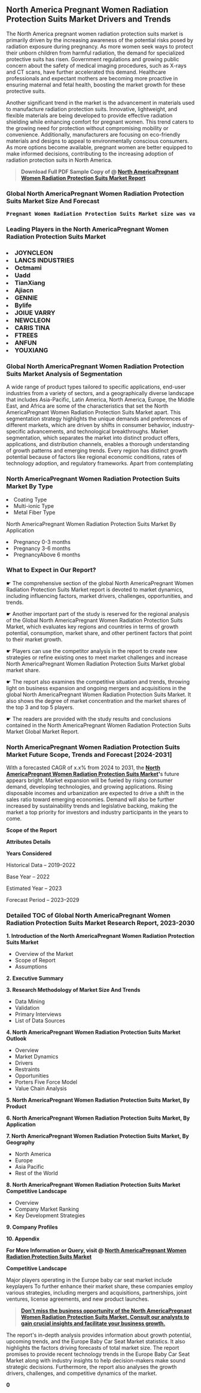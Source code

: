 <p> <h2>North America Pregnant Women Radiation Protection Suits Market Drivers and Trends</h2><p>The North America pregnant women radiation protection suits market is primarily driven by the increasing awareness of the potential risks posed by radiation exposure during pregnancy. As more women seek ways to protect their unborn children from harmful radiation, the demand for specialized protective suits has risen. Government regulations and growing public concern about the safety of medical imaging procedures, such as X-rays and CT scans, have further accelerated this demand. Healthcare professionals and expectant mothers are becoming more proactive in ensuring maternal and fetal health, boosting the market growth for these protective suits.</p><p>Another significant trend in the market is the advancement in materials used to manufacture radiation protection suits. Innovative, lightweight, and flexible materials are being developed to provide effective radiation shielding while enhancing comfort for pregnant women. This trend caters to the growing need for protection without compromising mobility or convenience. Additionally, manufacturers are focusing on eco-friendly materials and designs to appeal to environmentally conscious consumers. As more options become available, pregnant women are better equipped to make informed decisions, contributing to the increasing adoption of radiation protection suits in North America.</p></p><blockquote id="" class=""><strong>Download Full PDF Sample Copy of @&nbsp;<a href="https://www.verifiedmarketreports.com/download-sample/?rid=545662&utm_source=GitHub-Jan&utm_medium=285" target="_blank">North AmericaPregnant Women Radiation Protection Suits Market Report</a>&nbsp;&nbsp;</strong></blockquote><h3 id="" class=""><strong>Global&nbsp;North AmericaPregnant Women Radiation Protection Suits Market Size And Forecast</strong></h3><pre class="reader-text-block__code-block"><strong>Pregnant Women Radiation Protection Suits Market size was valued at USD 0.25 Billion in 2022 and is projected to reach USD 0.5 Billion by 2030, growing at a CAGR of 9.2% from 2024 to 2030.</strong></pre><h3 id="" class="">Leading Players in the&nbsp;North AmericaPregnant Women Radiation Protection Suits Market</h3><h3 class=""></Li><Li>JOYNCLEON</Li><Li> LANCS INDUSTRIES</Li><Li> Octmami</Li><Li> Uadd</Li><Li> TianXiang</Li><Li> Ajiacn</Li><Li> GENNIE</Li><Li> Bylife</Li><Li> JOIUE VARRY</Li><Li> NEWCLEON</Li><Li> CARIS TINA</Li><Li> FTREES</Li><Li> ANFUN</Li><Li> YOUXIANG</h3><h3 id="" class="">Global&nbsp;North AmericaPregnant Women Radiation Protection Suits Market Analysis of Segmentation</h3><p id="" class="">A wide range of product types tailored to specific applications, end-user industries from a variety of sectors, and a geographically diverse landscape that includes Asia-Pacific, Latin America, North America, Europe, the Middle East, and Africa are some of the characteristics that set the North AmericaPregnant Women Radiation Protection Suits Market apart. This segmentation strategy highlights the unique demands and preferences of different markets, which are driven by shifts in consumer behavior, industry-specific advancements, and technological breakthroughs. Market segmentation, which separates the market into distinct product offers, applications, and distribution channels, enables a thorough understanding of growth patterns and emerging trends. Every region has distinct growth potential because of factors like regional economic conditions, rates of technology adoption, and regulatory frameworks. Apart from contemplating</p><h3 id="" class="">North AmericaPregnant Women Radiation Protection Suits Market&nbsp;By Type</h3><p></Li><Li>Coating Type</Li><Li> Multi-ionic Type</Li><Li> Metal Fiber Type</p><div class="" data-test-id=""><p>North AmericaPregnant Women Radiation Protection Suits Market&nbsp;By Application</p></div><p class=""></Li><Li>Pregnancy 0-3 months</Li><Li> Pregnancy 3-6 months</Li><Li> PregnancyAbove 6 months</p><div class="" data-test-id=""><h3><span class="">What to Expect in Our Report?</span></h3></div><div class="" data-test-id=""><p><span class="">☛ The comprehensive section of the global North AmericaPregnant Women Radiation Protection Suits Market report is devoted to market dynamics, including influencing factors, market drivers, challenges, opportunities, and trends.</span></p></div><div class="" data-test-id=""><p><span class="">☛ Another important part of the study is reserved for the regional analysis of the Global North AmericaPregnant Women Radiation Protection Suits Market, which evaluates key regions and countries in terms of growth potential, consumption, market share, and other pertinent factors that point to their market growth.</span></p></div><div class="" data-test-id=""><p><span class="">☛ Players can use the competitor analysis in the report to create new strategies or refine existing ones to meet market challenges and increase North AmericaPregnant Women Radiation Protection Suits Market global market share.</span></p></div><div class="" data-test-id=""><p><span class="">☛ The report also examines the competitive situation and trends, throwing light on business expansion and ongoing mergers and acquisitions in the global North AmericaPregnant Women Radiation Protection Suits Market. It also shows the degree of market concentration and the market shares of the top 3 and top 5 players.</span></p></div><div class="" data-test-id=""><p><span class="">☛ The readers are provided with the study results and conclusions contained in the North AmericaPregnant Women Radiation Protection Suits Market Global Market Report.</span></p></div><div class="" data-test-id=""><h3><span class="">North AmericaPregnant Women Radiation Protection Suits Market Future Scope, Trends and Forecast [2024-2031]</span></h3></div><div class="" data-test-id=""><p><span class="">With a forecasted CAGR of x.x% from 2024 to 2031, the <strong><a href="https://www.verifiedmarketreports.com/download-sample/?rid=545662&utm_source=GitHub-Jan&utm_medium=285" target="_blank">North AmericaPregnant Women Radiation Protection Suits Market</a>'</strong>s future appears bright. Market expansion will be fueled by rising consumer demand, developing technologies, and growing applications. Rising disposable incomes and urbanization are expected to drive a shift in the sales ratio toward emerging economies. Demand will also be further increased by sustainability trends and legislative backing, making the market a top priority for investors and industry participants in the years to come.</span></p><p id="ember66" class="ember-view reader-text-block__paragraph"><strong>Scope of the Report</strong></p><p id="ember67" class="ember-view reader-text-block__paragraph"><strong>Attributes Details</strong></p><p id="ember68" class="ember-view reader-text-block__paragraph"><strong>Years Considered</strong></p><p id="ember69" class="ember-view reader-text-block__paragraph">Historical Data &ndash; 2019&ndash;2022</p><p id="ember70" class="ember-view reader-text-block__paragraph">Base Year &ndash; 2022</p><p id="ember71" class="ember-view reader-text-block__paragraph">Estimated Year &ndash; 2023</p><p id="ember72" class="ember-view reader-text-block__paragraph">Forecast Period &ndash; 2023&ndash;2029</p></div><h3 id="" class="">Detailed TOC of Global North AmericaPregnant Women Radiation Protection Suits Market Research Report, 2023-2030</h3><p id="" class=""><strong>1. Introduction of the North AmericaPregnant Women Radiation Protection Suits Market</strong></p><ul><li>Overview of the Market</li><li>Scope of Report</li><li>Assumptions</li></ul><p id="" class=""><strong>2. Executive Summary</strong></p><p id="" class=""><strong>3. Research Methodology of Market Size And Trends</strong></p><ul><li>Data Mining</li><li>Validation</li><li>Primary Interviews</li><li>List of Data Sources</li></ul><p id="" class=""><strong>4. North AmericaPregnant Women Radiation Protection Suits Market Outlook</strong></p><ul><li>Overview</li><li>Market Dynamics</li><li>Drivers</li><li>Restraints</li><li>Opportunities</li><li>Porters Five Force Model</li><li>Value Chain Analysis</li></ul><p id="" class=""><strong>5. North AmericaPregnant Women Radiation Protection Suits Market, By Product</strong></p><p id="" class=""><strong>6. North AmericaPregnant Women Radiation Protection Suits Market, By Application</strong></p><p id="" class=""><strong>7. North AmericaPregnant Women Radiation Protection Suits Market, By Geography</strong></p><ul><li>North America</li><li>Europe</li><li>Asia Pacific</li><li>Rest of the World</li></ul><p id="" class=""><strong>8. North AmericaPregnant Women Radiation Protection Suits Market Competitive Landscape</strong></p><ul><li>Overview</li><li>Company Market Ranking</li><li>Key Development Strategies</li></ul><p id="" class=""><strong>9. Company Profiles</strong></p><p id="" class=""><strong>10. Appendix</strong></p><p><strong>For More Information or Query, visit&nbsp;@ <a href="https://www.verifiedmarketreports.com/product/pregnant-women-radiation-protection-suits-market-size-and-forecast/" target="_blank">North AmericaPregnant Women Radiation Protection Suits Market</a></strong></p><p id="ember61" class="ember-view reader-text-block__paragraph"><strong>Competitive Landscape</strong></p><p id="ember62" class="ember-view reader-text-block__paragraph">Major players operating in the Europe baby car seat market include keyplayers To further enhance their market share, these companies employ various strategies, including mergers and acquisitions, partnerships, joint ventures, license agreements, and new product launches.</p><blockquote id="ember63" class="ember-view reader-text-block__blockquote"><strong><a href="https://www.verifiedmarketreports.com/download-sample/?rid=545662&utm_source=GitHub-Jan&utm_medium=285" target="_blank">Don&rsquo;t miss the business opportunity of the North AmericaPregnant Women Radiation Protection Suits Market. Consult our analysts to gain crucial insights and facilitate your business growth.</a></strong></blockquote><p id="ember64" class="ember-view reader-text-block__paragraph">The report's in-depth analysis provides information about growth potential, upcoming trends, and the Europe Baby Car Seat Market statistics. It also highlights the factors driving forecasts of total market size. The report promises to provide recent technology trends in the Europe Baby Car Seat Market along with industry insights to help decision-makers make sound strategic decisions. Furthermore, the report also analyses the growth drivers, challenges, and competitive dynamics of the market.</p><p class="ember-view reader-text-block__paragraph"><strong>0</strong></p>
